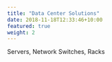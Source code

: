 ```yaml
---
title: "Data Center Solutions"
date: 2018-11-18T12:33:46+10:00
featured: true
weight: 2
---
```


Servers, Network Switches, Racks
